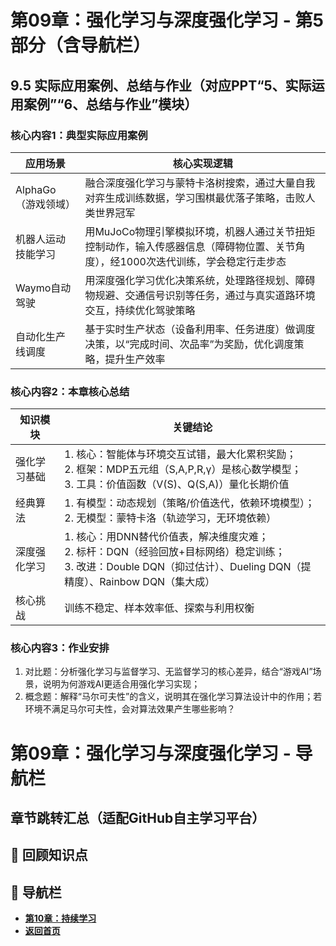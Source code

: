 # 第09章：强化学习与深度强化学习 - 第5部分（含导航栏）
## 9.5 实际应用案例、总结与作业（对应PPT“5、实际运用案例”“6、总结与作业”模块）  
### 核心内容1：典型实际应用案例  
| 应用场景       | 核心实现逻辑                                                             | 
|----------------|--------------------------------------------------------------------------|
| AlphaGo（游戏领域） | 融合深度强化学习与蒙特卡洛树搜索，通过大量自我对弈生成训练数据，学习围棋最优落子策略，击败人类世界冠军 | 
| 机器人运动技能学习 | 用MuJoCo物理引擎模拟环境，机器人通过关节扭矩控制动作，输入传感器信息（障碍物位置、关节角度），经1000次迭代训练，学会稳定行走步态 |
| Waymo自动驾驶 | 用深度强化学习优化决策系统，处理路径规划、障碍物规避、交通信号识别等任务，通过与真实道路环境交互，持续优化驾驶策略 |
| 自动化生产线调度 | 基于实时生产状态（设备利用率、任务进度）做调度决策，以“完成时间、次品率”为奖励，优化调度策略，提升生产效率 | 

### 核心内容2：本章核心总结  
| 知识模块       | 关键结论                                                                 | 
|----------------|--------------------------------------------------------------------------|
| 强化学习基础   | 1. 核心：智能体与环境交互试错，最大化累积奖励；<br>2. 框架：MDP五元组（S,A,P,R,γ）是核心数学模型；<br>3. 工具：价值函数（V(S)、Q(S,A)）量化长期价值 |
| 经典算法       | 1. 有模型：动态规划（策略/价值迭代，依赖环境模型）；<br>2. 无模型：蒙特卡洛（轨迹学习，无环境依赖） | 
| 深度强化学习   | 1. 核心：用DNN替代价值表，解决维度灾难；<br>2. 标杆：DQN（经验回放+目标网络）稳定训练；<br>3. 改进：Double DQN（抑过估计）、Dueling DQN（提精度）、Rainbow DQN（集大成） | 
| 核心挑战       | 训练不稳定、样本效率低、探索与利用权衡                                     |

### 核心内容3：作业安排  
1. 对比题：分析强化学习与监督学习、无监督学习的核心差异，结合“游戏AI”场景，说明为何游戏AI更适合用强化学习实现；  
2. 概念题：解释“马尔可夫性”的含义，说明其在强化学习算法设计中的作用；若环境不满足马尔可夫性，会对算法效果产生哪些影响？  

# 第09章：强化学习与深度强化学习 - 导航栏
## 章节跳转汇总（适配GitHub自主学习平台）  
## 📝 回顾知识点
## 🚀 导航栏  
- **[第10章：持续学习](../Chater10/chter01.md)**  
- **[返回首页](../../../index.md)**
